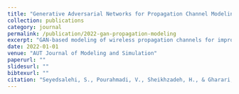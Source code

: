 ```yaml
---
title: "Generative Adversarial Networks for Propagation Channel Modeling"
collection: publications
category: journal
permalink: /publication/2022-gan-propagation-modeling
excerpt: "GAN-based modeling of wireless propagation channels for improved simulation fidelity."
date: 2022-01-01
venue: "AUT Journal of Modeling and Simulation"
paperurl: ""
slidesurl: ""
bibtexurl: ""
citation: "Seyedsalehi, S., Pourahmadi, V., Sheikhzadeh, H., & Gharari, A. H. (2022). Generative Adversarial Networks for Propagation Channel Modeling. <i>AUT Journal of Modeling and Simulation</i>."
---
```

